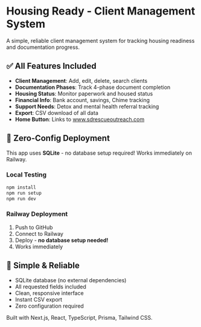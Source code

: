 # Housing Ready - Client Management System

A simple, reliable client management system for tracking housing readiness and documentation progress.

## ✅ All Features Included

- **Client Management**: Add, edit, delete, search clients
- **Documentation Phases**: Track 4-phase document completion
- **Housing Status**: Monitor paperwork and housed status
- **Financial Info**: Bank account, savings, Chime tracking
- **Support Needs**: Detox and mental health referral tracking
- **Export**: CSV download of all data
- **Home Button**: Links to www.sdrescueoutreach.com

## 🚀 Zero-Config Deployment

This app uses **SQLite** - no database setup required! Works immediately on Railway.

### Local Testing

```bash
npm install
npm run setup
npm run dev
```

### Railway Deployment

1. Push to GitHub
2. Connect to Railway
3. Deploy - **no database setup needed!**
4. Works immediately

## 🎯 Simple & Reliable

- SQLite database (no external dependencies)
- All requested fields included
- Clean, responsive interface
- Instant CSV export
- Zero configuration required

Built with Next.js, React, TypeScript, Prisma, Tailwind CSS.